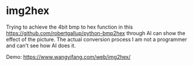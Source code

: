 # img2hex
Trying to achieve the 4bit bmp to hex function in this https://github.com/robertgallup/python-bmp2hex through AI can show the effect of the picture. The actual conversion process I am not a programmer and can't see how AI does it.

Demo: https://www.wangyifang.com/web/img2hex/
